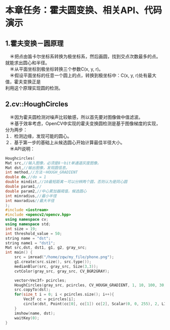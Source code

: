 # **本章任务：霍夫圆变换、相关API、代码演示**  
## **1.霍夫变换－圆原理**  
&emsp;&#9728;把点由笛卡尔坐标系转换为极坐标系，然后画圆，找到交点次数最多的点。就能求出圆心和半径。  
&emsp;&#9728;从平面坐标到极坐标转换三个参数C(x, y, r)。  
&emsp;&#9728;假设平面坐标的任意一个圆上的点，转换到极坐标中：C(x, y, r)处有最大值，霍夫变换正是  
利用这个原理实现圆的检测。  
## **2.cv::HoughCircles**  
&emsp;&#9728;因为霍夫圆检测对噪声比较敏感，所以首先要对图像做中值滤波。  
&emsp;&#9728;基于效率考虑，OpenCV中实现的霍夫变换圆检测是基于图像梯度的实现，分为两步：  
１．检测边缘，发现可能的圆心。  
２．基于第一步的基础上从候选圆心开始计算最佳半径大小。  
&emsp;&#9728;API说明：
```c++
Houghcircles(
Mat src,//输入图像，必须是8－bit单通道灰度图像。
Mat dst,//输出图像，发现圆信息。
int method,//方法－HOUGH_GRADIENT
double do,//do = 1
double mindist,//10最短距离－可以分辨两个圆，否则认为是同心圆
double param1,//
double param2,//中心累加器阈值，候选圆心
int minradius,//最小半径
int maxradius//最大半径
);
#include <iostream>
#include <opencv2/opencv.hpp>
using namespace cv;
using namespace std;
int size = 19;
int threshold_value = 50;
string name = "dst";
string name1 = "dst1";
Mat src,dst, dst1, g1, g2, gray_src;
int main() {
    src = imread("/home/zqw/my_file/phone.png");
    g1.create(src.size(), src.type());
    medianBlur(src, gray_src, Size(3,3));
    cvtColor(gray_src, gray_src, CV_BGR2GRAY);

    vector<Vec3f> pcircles;
    HoughCircles(gray_src, pcircles, CV_HOUGH_GRADIENT, 1, 10, 100, 30, 5 50);
    src.copyTo(dst);
    for(size_t i = 0; i < pcircles.size(); i++){
        Vec3f cc = pcircles[i];
        circle(dst, Point(cc[0], cc[1]) cc[2], Scalar(0, 0, 255), 2, LINE_AA);
    }
    imshow(name, dst);
    waitKey(0);
}
```
